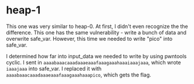# heap-1

This one was very similar to heap-0. At first, I didn't even recognize the the
difference. This one has the same vulnerability - write a bunch of data and overwrite
safe_var. However, this time we needed to write "pico" into safe_var.

I determined how far into input_data we needed to write by using pwntools cyclic.
I sent in `aaaabaaacaaadaaaeaaafaaagaaahaaaiaaajaaa`, which wrote `iaaajaaa` into safe_var.
I replaced it with `aaaabaaacaaadaaaeaaafaaagaaahaaapico`, which gets the flag.
